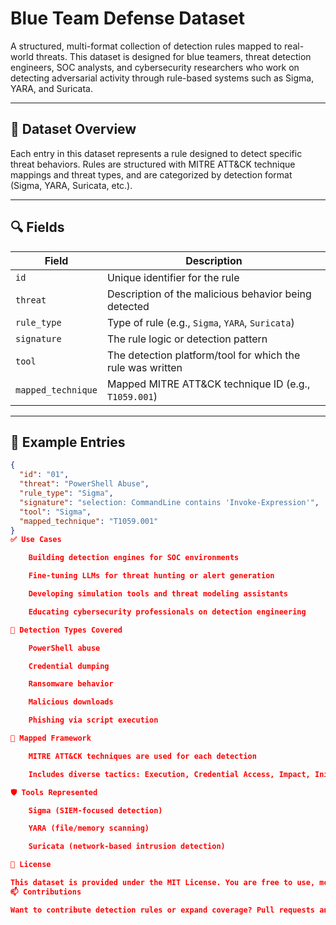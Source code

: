 
# Blue Team Defense Dataset

A structured, multi-format collection of detection rules mapped to real-world threats. This dataset is designed for blue teamers, threat detection engineers, SOC analysts, and cybersecurity researchers who work on detecting adversarial activity through rule-based systems such as Sigma, YARA, and Suricata.

---

## 📁 Dataset Overview

Each entry in this dataset represents a rule designed to detect specific threat behaviors. Rules are structured with MITRE ATT&CK technique mappings and threat types, and are categorized by detection format (Sigma, YARA, Suricata, etc.).

---

## 🔍 Fields

| Field              | Description |
|--------------------|-------------|
| `id`               | Unique identifier for the rule |
| `threat`           | Description of the malicious behavior being detected |
| `rule_type`        | Type of rule (e.g., `Sigma`, `YARA`, `Suricata`) |
| `signature`        | The rule logic or detection pattern |
| `tool`             | The detection platform/tool for which the rule was written |
| `mapped_technique` | Mapped MITRE ATT&CK technique ID (e.g., `T1059.001`) |

---

## 🧪 Example Entries

```json
{
  "id": "01",
  "threat": "PowerShell Abuse",
  "rule_type": "Sigma",
  "signature": "selection: CommandLine contains 'Invoke-Expression'",
  "tool": "Sigma",
  "mapped_technique": "T1059.001"
}
✅ Use Cases

    Building detection engines for SOC environments

    Fine-tuning LLMs for threat hunting or alert generation

    Developing simulation tools and threat modeling assistants

    Educating cybersecurity professionals on detection engineering

🎯 Detection Types Covered

    PowerShell abuse

    Credential dumping

    Ransomware behavior

    Malicious downloads

    Phishing via script execution

🧠 Mapped Framework

    MITRE ATT&CK techniques are used for each detection

    Includes diverse tactics: Execution, Credential Access, Impact, Initial Access

🛡 Tools Represented

    Sigma (SIEM-focused detection)

    YARA (file/memory scanning)

    Suricata (network-based intrusion detection)

📜 License

This dataset is provided under the MIT License. You are free to use, modify, and distribute with attribution.
📫 Contributions

Want to contribute detection rules or expand coverage? Pull requests and community enhancements are welcome!
